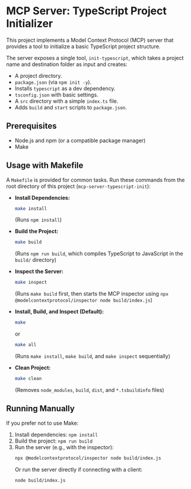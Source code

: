 # MCP Server: TypeScript Project Initializer

This project implements a Model Context Protocol (MCP) server that provides a tool to initialize a basic TypeScript project structure.

The server exposes a single tool, `init-typescript`, which takes a project name and destination folder as input and creates:

*   A project directory.
*   `package.json` (via `npm init -y`).
*   Installs `typescript` as a dev dependency.
*   `tsconfig.json` with basic settings.
*   A `src` directory with a simple `index.ts` file.
*   Adds `build` and `start` scripts to `package.json`.

## Prerequisites

*   Node.js and npm (or a compatible package manager)
*   Make

## Usage with Makefile

A `Makefile` is provided for common tasks. Run these commands from the root directory of this project (`mcp-server-typescript-init`):

*   **Install Dependencies:**
    ```bash
    make install
    ```
    (Runs `npm install`)

*   **Build the Project:**
    ```bash
    make build
    ```
    (Runs `npm run build`, which compiles TypeScript to JavaScript in the `build/` directory)

*   **Inspect the Server:**
    ```bash
    make inspect
    ```
    (Runs `make build` first, then starts the MCP inspector using `npx @modelcontextprotocol/inspector node build/index.js`)

*   **Install, Build, and Inspect (Default):**
    ```bash
    make
    ```
    or
    ```bash
    make all
    ```
    (Runs `make install`, `make build`, and `make inspect` sequentially)

*   **Clean Project:**
    ```bash
    make clean
    ```
    (Removes `node_modules`, `build`, `dist`, and `*.tsbuildinfo` files)

## Running Manually

If you prefer not to use Make:

1.  Install dependencies: `npm install`
2.  Build the project: `npm run build`
3.  Run the server (e.g., with the inspector):
    ```bash
    npx @modelcontextprotocol/inspector node build/index.js
    ```
    Or run the server directly if connecting with a client:
    ```bash
    node build/index.js
    ```
